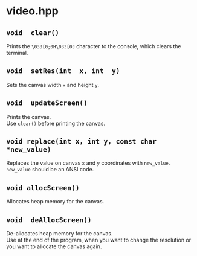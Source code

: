 # video.hpp

## `void  clear()`

Prints the `\033[0;0H\033[0J` character to the console, which clears the terminal.  

## `void  setRes(int  x, int  y)`

Sets the canvas width `x` and height `y`.  

## `void  updateScreen()`

Prints the canvas.  
Use `clear()` before printing the canvas.  

## `void replace(int x, int y, const char *new_value)`

Replaces the value on canvas `x` and `y` coordinates with `new_value`.  
`new_value` should be an ANSI code.  

## `void allocScreen()`

Allocates heap memory for the canvas.  

## `void  deAllocScreen()`

De-allocates heap memory for the canvas.  
Use at the end of the program, when you want to change the resolution or you want to allocate the canvas again.  

